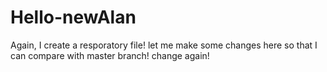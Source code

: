 # Hello-newAlan

Again, I create a resporatory file!
let me make some changes here so that I can compare with master branch!
change again!
